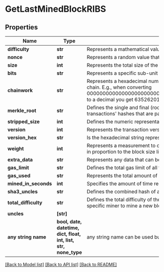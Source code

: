 # GetLastMinedBlockRIBS


## Properties
Name | Type | Description | Notes
------------ | ------------- | ------------- | -------------
**difficulty** | **str** | Represents a mathematical value of how hard it is to find a valid hash for this block. | [optional] 
**nonce** | **str** | Represents a random value that can be adjusted to satisfy the proof of work | [optional] 
**size** | **int** | Represents the total size of the block in Bytes. | [optional] 
**bits** | **str** | Represents a specific sub-unit of Zcash. Bits have two-decimal precision | [optional] 
**chainwork** | **str** | Represents a hexadecimal number of all the hashes necessary to produce the current chain. E.g., when converting 0000000000000000000000000000000000000000000086859f7a841475b236fd to a decimal you get 635262017308958427068157 hashes, or 635262 exahashes. | [optional] 
**merkle_root** | **str** | Defines the single and final (root) node of a Merkle tree. It is the combined hash of all transactions&#39; hashes that are part of a blockchain block. | [optional] 
**stripped_size** | **int** | Defines the numeric representation of the block size excluding the witness data. | [optional] 
**version** | **int** | Represents the transaction version number. | [optional] 
**version_hex** | **str** | Is the hexadecimal string representation of the block&#39;s version. | [optional] 
**weight** | **int** | Represents a measurement to compare the size of different transactions to each other in proportion to the block size limit. | [optional] 
**extra_data** | **str** | Represents any data that can be included by the miner in the block. | [optional] 
**gas_limit** | **str** | Defines the total gas limit of all transactions in the block. | [optional] 
**gas_used** | **str** | Represents the total amount of gas used by all transactions in this block. | [optional] 
**mined_in_seconds** | **int** | Specifies the amount of time required for the block to be mined in second | [optional] 
**sha3_uncles** | **str** | Defines the combined hash of all uncles for a given parent. | [optional] 
**total_difficulty** | **str** | Defines the total difficulty of the chain until this block, i.e. how difficult it is for a specific miner to mine a new block | [optional] 
**uncles** | **[str]** |  | [optional] 
**any string name** | **bool, date, datetime, dict, float, int, list, str, none_type** | any string name can be used but the value must be the correct type | [optional]

[[Back to Model list]](../README.md#documentation-for-models) [[Back to API list]](../README.md#documentation-for-api-endpoints) [[Back to README]](../README.md)


